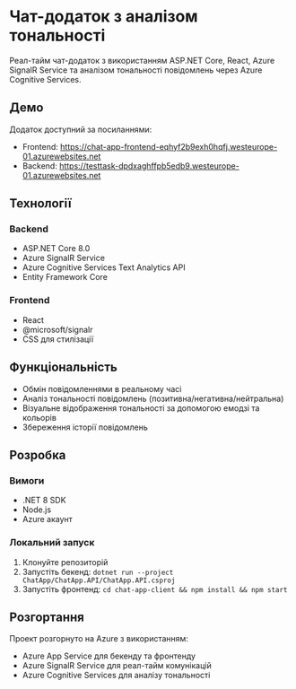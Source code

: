 # Чат-додаток з аналізом тональності

Реал-тайм чат-додаток з використанням ASP.NET Core, React, Azure SignalR Service та аналізом тональності повідомлень через Azure Cognitive Services.

## Демо

Додаток доступний за посиланнями:
- Frontend: https://chat-app-frontend-eqhyf2b9exh0hqfj.westeurope-01.azurewebsites.net
- Backend: https://testtask-dpdxaghffpb5edb9.westeurope-01.azurewebsites.net

## Технології

### Backend
- ASP.NET Core 8.0
- Azure SignalR Service
- Azure Cognitive Services Text Analytics API
- Entity Framework Core

### Frontend
- React
- @microsoft/signalr
- CSS для стилізації

## Функціональність

- Обмін повідомленнями в реальному часі
- Аналіз тональності повідомлень (позитивна/негативна/нейтральна)
- Візуальне відображення тональності за допомогою емодзі та кольорів
- Збереження історії повідомлень

## Розробка

### Вимоги
- .NET 8 SDK
- Node.js 
- Azure акаунт

### Локальний запуск
1. Клонуйте репозиторій
2. Запустіть бекенд: `dotnet run --project ChatApp/ChatApp.API/ChatApp.API.csproj`
3. Запустіть фронтенд: `cd chat-app-client && npm install && npm start`

## Розгортання

Проект розгорнуто на Azure з використанням:
- Azure App Service для бекенду та фронтенду
- Azure SignalR Service для реал-тайм комунікацій
- Azure Cognitive Services для аналізу тональності
